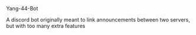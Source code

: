  Yang-44-Bot

A discord bot originally meant to link announcements between two servers, but with too many extra features
